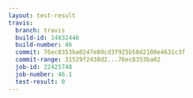 ```yaml
---
layout: test-result
travis:
  branch: travis
  build-id: 14832446
  build-number: 46
  commit: 76ec8353ba0247e89cd3f925b58d2100e4631c3f
  commit-range: 31529f2438d2...76ec8353ba02
  job-id: 22425748
  job-number: 46.1
  test-result: 0
---
```


